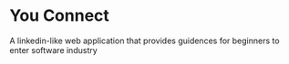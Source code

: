 # You Connect
  A linkedin-like web application that provides guidences for beginners to enter software industry
